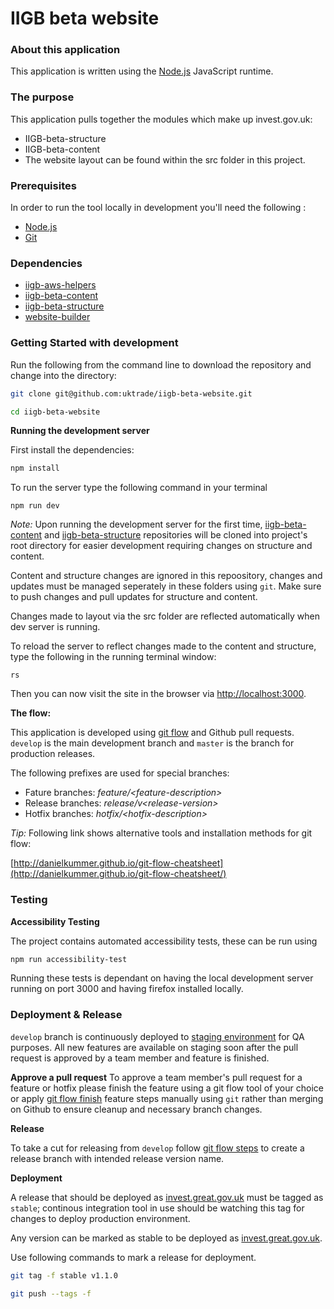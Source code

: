 
IIGB beta website
=====================

### About this application

This application is written using the [Node.js](https://nodejs.org/en/) JavaScript runtime.

### The purpose

This application pulls together the modules which make up invest.gov.uk:

- IIGB-beta-structure
- IIGB-beta-content
- The website layout can be found within the src folder in this project.

### Prerequisites

In order to run the tool locally in development you'll need the following :

- [Node.js](https://nodejs.org/en/)
- [Git](https://git-scm.com/downloads) 

### Dependencies

- [iigb-aws-helpers](https://github.com/uktrade/iigb-aws-helpers)
- [iigb-beta-content](https://github.com/uktrade/iigb-beta-content)
- [iigb-beta-structure](https://github.com/uktrade/iigb-beta-structure)
- [website-builder](https://github.com/uktrade/website-builder)

### Getting Started with development

Run the following from the command line to download the repository and change into the directory:

```bash
git clone git@github.com:uktrade/iigb-beta-website.git

cd iigb-beta-website
```

**Running the development server**

First install the dependencies:

```bash
npm install
```

To run the server type the following command in your terminal

```
npm run dev
```

*Note:* Upon running the development server for the first time, [iigb-beta-content](https://github.com/uktrade/iigb-beta-content) and [iigb-beta-structure](https://github.com/uktrade/iigb-beta-structure) repositories will be cloned into project's root directory for easier development requiring changes on structure and content. 

Content and structure changes are ignored in this repoository, changes and updates must be managed seperately in these folders using `git`. Make sure to push changes and pull updates for structure and content.

Changes made to layout via the src folder are reflected automatically when dev server is running.

To reload the server to reflect changes made to the content and structure, type the following in the running terminal window:

```
rs
```

Then you can now visit the site in the browser via [http://localhost:3000](http://localhost:3000).

**The flow:**

This application is developed using [git flow](http://nvie.com/posts/a-successful-git-branching-model/) and Github pull requests. `develop` is the main development branch and `master` is the branch for production releases.

The following prefixes are used for special branches:

- Fature branches: *feature/\<feature-description\>*
- Release branches: *release/v\<release-version\>*
- Hotfix branches: *hotfix/\<hotfix-description\>*

*Tip:* Following link shows alternative tools and installation methods for git flow:

[http://danielkummer.github.io/git-flow-cheatsheet](http://danielkummer.github.io/git-flow-cheatsheet/)

### Testing

**Accessibility Testing**

The project contains automated accessibility tests, these can be run using 

```bash
npm run accessibility-test
```

Running these tests is dependant on having the local development server running on port 3000 and having firefox installed locally.

### Deployment & Release

`develop` branch is continuously deployed to [staging environment](https://staging.invest.great.gov.uk/) for QA purposes. All new features are available on staging soon after the pull request is approved by a team member and feature is finished.

**Approve a pull request**
To approve a team member's pull request for a feature or hotfix please finish the feature using a git flow tool of your choice or apply [git flow finish](http://danielkummer.github.io/git-flow-cheatsheet/) feature steps manually using `git` rather than merging on Github to ensure cleanup and necessary branch changes.

**Release**

To take a cut for releasing from `develop` follow [git flow steps](http://danielkummer.github.io/git-flow-cheatsheet/) to create a release branch with intended release version name.

**Deployment**

A release that should be deployed as [invest.great.gov.uk](https://invest.great.gov.uk/) must be tagged as `stable`; continous integration tool in use should be watching this tag for changes to deploy production environment. 

Any version can be marked as stable to be deployed as [invest.great.gov.uk](https://invest.great.gov.uk/).

Use following commands to mark a release for deployment.

```bash
git tag -f stable v1.1.0

git push --tags -f
```
